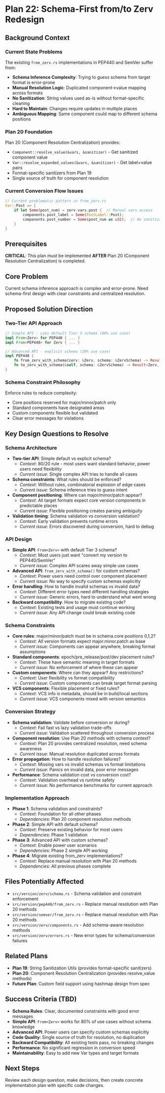 # Plan 22: Schema-First from/to Zerv Redesign

## Background Context

### Current State Problems

The existing `from_zerv.rs` implementations in PEP440 and SemVer suffer from:

- **Schema Inference Complexity**: Trying to guess schema from target format is error-prone
- **Manual Resolution Logic**: Duplicated component→value mapping across formats
- **No Sanitization**: String values used as-is without format-specific cleaning
- **Hard to Maintain**: Changes require updates in multiple places
- **Ambiguous Mapping**: Same component could map to different schema positions

### Plan 20 Foundation

Plan 20 (Component Resolution Centralization) provides:

- `Component::resolve_value(&vars, &sanitizer)` - Get sanitized component value
- `Var::resolve_expanded_values(&vars, &sanitizer)` - Get label+value pairs
- Format-specific sanitizers from Plan 19
- Single source of truth for component resolution

### Current Conversion Flow Issues

```rust
// Current problematic pattern in from_zerv.rs
Var::Post => {
    if let Some(post_num) = zerv.vars.post {  // Manual vars access
        components.post_label = Some(PostLabel::Post);
        components.post_number = Some(post_num as u32);  // No sanitization
    }
}
```

## Prerequisites

**CRITICAL**: This plan must be implemented **AFTER** Plan 20 (Component Resolution Centralization) is completed.

## Core Problem

Current schema inference approach is complex and error-prone. Need schema-first design with clear constraints and centralized resolution.

## Proposed Solution Direction

### Two-Tier API Approach

```rust
// Simple API - uses default Tier 3 schema (80% use case)
impl From<Zerv> for PEP440 { ... }
impl From<PEP440> for Zerv { ... }

// Advanced API - explicit schema (20% use case)
impl PEP440 {
    fn from_zerv_with_schema(zerv: &Zerv, schema: &ZervSchema) -> Result<Self, ConversionError>
    fn to_zerv_with_schema(&self, schema: &ZervSchema) -> Result<Zerv, ConversionError>
}
```

### Schema Constraint Philosophy

Enforce rules to reduce complexity:

- Core positions reserved for major/minor/patch only
- Standard components have designated areas
- Custom components flexible but validated
- Clear error messages for violations

## Key Design Questions to Resolve

### Schema Architecture

- **Two-tier API**: Simple default vs explicit schema?
    - _Context_: 80/20 rule - most users want standard behavior, power users need flexibility
    - _Current issue_: Single complex API tries to handle all cases
- **Schema constraints**: What rules should be enforced?
    - _Context_: Without rules, combinatorial explosion of edge cases
    - _Current issue_: Schema inference tries to guess intent
- **Component positioning**: Where can major/minor/patch appear?
    - _Context_: All target formats expect core version components in predictable places
    - _Current issue_: Flexible positioning creates parsing ambiguity
- **Validation timing**: Schema validation vs conversion validation?
    - _Context_: Early validation prevents runtime errors
    - _Current issue_: Errors discovered during conversion, hard to debug

### API Design

- **Simple API**: `From<Zerv>` with default Tier 3 schema?
    - _Context_: Most users just want "convert my version to PEP440/SemVer"
    - _Current issue_: Complex API scares away simple use cases
- **Advanced API**: `from_zerv_with_schema()` for custom schemas?
    - _Context_: Power users need control over component placement
    - _Current issue_: No way to specify custom schemas explicitly
- **Error handling**: How to handle invalid schemas vs invalid data?
    - _Context_: Different error types need different handling strategies
    - _Current issue_: Generic errors, hard to understand what went wrong
- **Backward compatibility**: How to migrate existing code?
    - _Context_: Existing tests and usage must continue working
    - _Current issue_: Any API change could break existing code

### Schema Constraints

- **Core rules**: major/minor/patch must be in schema.core positions 0,1,2?
    - _Context_: All version formats expect major.minor.patch as base
    - _Current issue_: Components can appear anywhere, breaking format assumptions
- **Standard components**: epoch/pre_release/post/dev placement rules?
    - _Context_: These have semantic meaning in target formats
    - _Current issue_: No enforcement of where these can appear
- **Custom components**: Where can they appear? Any restrictions?
    - _Context_: User flexibility vs format compatibility
    - _Current issue_: Custom components can break target format parsing
- **VCS components**: Flexible placement or fixed rules?
    - _Context_: VCS info is metadata, should be in build/local sections
    - _Current issue_: VCS components mixed with version semantics

### Conversion Strategy

- **Schema validation**: Validate before conversion or during?
    - _Context_: Fail fast vs lazy validation trade-offs
    - _Current issue_: Validation scattered throughout conversion process
- **Component resolution**: Use Plan 20 methods with schema context?
    - _Context_: Plan 20 provides centralized resolution, need schema awareness
    - _Current issue_: Manual resolution duplicated across formats
- **Error propagation**: How to handle resolution failures?
    - _Context_: Missing vars vs invalid schemas vs format limitations
    - _Current issue_: Panics on invalid data, poor error messages
- **Performance**: Schema validation cost vs conversion cost?
    - _Context_: Validation overhead vs runtime safety
    - _Current issue_: No performance benchmarks for current approach

### Implementation Approach

- **Phase 1**: Schema validation and constraints?
    - _Context_: Foundation for all other phases
    - _Dependencies_: Plan 20 component resolution methods
- **Phase 2**: Simple API with default schema?
    - _Context_: Preserve existing behavior for most users
    - _Dependencies_: Phase 1 validation
- **Phase 3**: Advanced API with custom schemas?
    - _Context_: Enable power user scenarios
    - _Dependencies_: Phase 2 simple API working
- **Phase 4**: Migrate existing from_zerv implementations?
    - _Context_: Replace manual resolution with Plan 20 methods
    - _Dependencies_: All previous phases complete

## Files Potentially Affected

- `src/version/zerv/schema.rs` - Schema validation and constraint enforcement
- `src/version/pep440/from_zerv.rs` - Replace manual resolution with Plan 20 methods
- `src/version/semver/from_zerv.rs` - Replace manual resolution with Plan 20 methods
- `src/version/zerv/components.rs` - Add schema-aware resolution methods
- `src/version/zerv/errors.rs` - New error types for schema/conversion failures

## Related Plans

- **Plan 19**: String Sanitization Utils (provides format-specific sanitizers)
- **Plan 20**: Component Resolution Centralization (provides resolve_value methods)
- **Future Plan**: Custom field support using hashmap design from spec

## Success Criteria (TBD)

- **Schema Rules**: Clear, documented constraints with good error messages
- **Simple API**: `From<Zerv>` works for 80% of use cases without schema knowledge
- **Advanced API**: Power users can specify custom schemas explicitly
- **Code Quality**: Single source of truth for resolution, no duplication
- **Backward Compatibility**: All existing tests pass, no breaking changes
- **Performance**: No significant regression in conversion speed
- **Maintainability**: Easy to add new Var types and target formats

## Next Steps

Review each design question, make decisions, then create concrete implementation plan with specific code changes.
